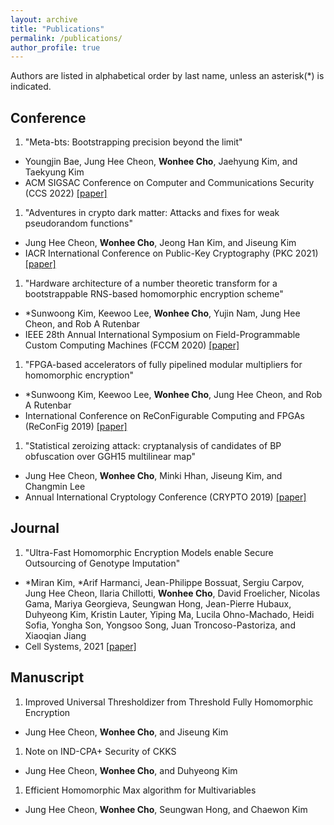 ```yaml
---
layout: archive
title: "Publications"
permalink: /publications/
author_profile: true
---
```


Authors are listed in alphabetical order by last name, unless an asterisk(*) is indicated.

## Conference

1. "Meta-bts: Bootstrapping precision beyond the limit"
- Youngjin Bae, Jung Hee Cheon, **Wonhee Cho**, Jaehyung Kim, and Taekyung Kim
- ACM SIGSAC Conference on Computer and Communications Security (CCS 2022) [[paper]](https://dl.acm.org/doi/abs/10.1145/3548606.3560696)

1. "Adventures in crypto dark matter: Attacks and fixes for weak pseudorandom functions"
- Jung Hee Cheon, **Wonhee Cho**, Jeong Han Kim, and Jiseung Kim
- IACR International Conference on Public-Key Cryptography (PKC 2021) [[paper]](https://link.springer.com/chapter/10.1007/978-3-030-75248-4_26)

1. "Hardware architecture of a number theoretic transform for a bootstrappable RNS-based homomorphic encryption scheme"
- \*Sunwoong Kim, Keewoo Lee, **Wonhee Cho**, Yujin Nam, Jung Hee Cheon, and Rob A Rutenbar
- IEEE 28th Annual International Symposium on Field-Programmable Custom Computing Machines (FCCM 2020) [[paper]](https://ieeexplore.ieee.org/abstract/document/9114594)

1. "FPGA-based accelerators of fully pipelined modular multipliers for homomorphic encryption"
- \*Sunwoong Kim, Keewoo Lee, **Wonhee Cho**, Jung Hee Cheon, and Rob A Rutenbar
- International Conference on ReConFigurable Computing and FPGAs (ReConFig 2019) [[paper]](https://ieeexplore.ieee.org/abstract/document/8994793)

1. "Statistical zeroizing attack: cryptanalysis of candidates of BP obfuscation over GGH15 multilinear map"
- Jung Hee Cheon, **Wonhee Cho**, Minki Hhan, Jiseung Kim, and Changmin Lee
-  Annual International Cryptology Conference (CRYPTO 2019) [[paper]](https://link.springer.com/chapter/10.1007/978-3-030-26954-8_9)

## Journal



1. "Ultra-Fast Homomorphic Encryption Models enable Secure Outsourcing of Genotype Imputation"  
- \*Miran Kim, \*Arif Harmanci, Jean-Philippe Bossuat, Sergiu Carpov, Jung Hee Cheon, Ilaria Chillotti, **Wonhee Cho**, David Froelicher, Nicolas Gama, Mariya Georgieva, Seungwan Hong, Jean-Pierre Hubaux, Duhyeong Kim, Kristin Lauter, Yiping Ma, Lucila Ohno-Machado, Heidi Sofia, Yongha Son, Yongsoo Song, Juan Troncoso-Pastoriza, and Xiaoqian Jiang
- Cell Systems, 2021 [[paper]](https://www.sciencedirect.com/science/article/pii/S240547122100288X)

## Manuscript

1. Improved Universal Thresholdizer from Threshold Fully Homomorphic Encryption
- Jung Hee Cheon, **Wonhee Cho**, and Jiseung Kim

1. Note on IND-CPA+ Security of CKKS 
- Jung Hee Cheon, **Wonhee Cho**, and Duhyeong Kim

1. Efficient Homomorphic Max algorithm for Multivariables
- Jung Hee Cheon, **Wonhee Cho**, Seungwan Hong, and Chaewon Kim
